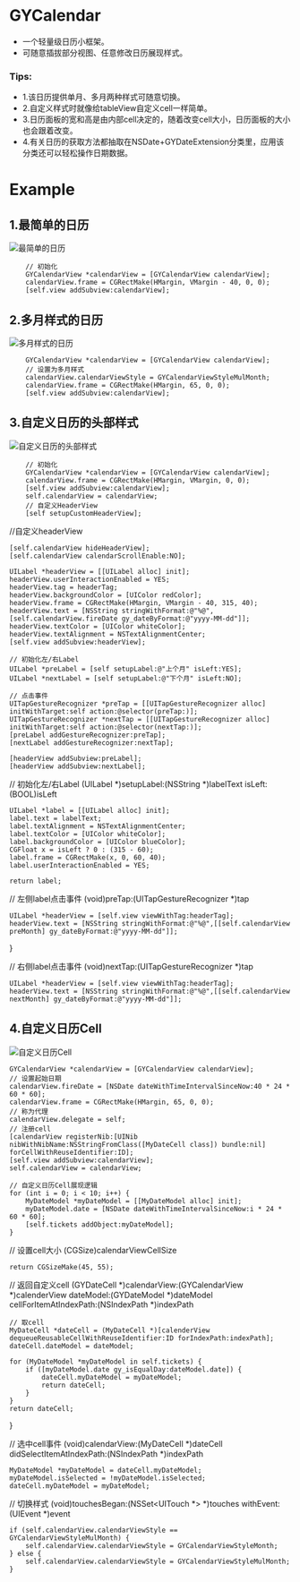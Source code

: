 # GYCalendar
* 一个轻量级日历小框架。
* 可随意插拔部分视图、任意修改日历展现样式。

### Tips:
* 1.该日历提供单月、多月两种样式可随意切换。
* 2.自定义样式时就像给tableView自定义cell一样简单。
* 3.日历面板的宽和高是由内部cell决定的，随着改变cell大小，日历面板的大小也会跟着改变。
* 4.有关日历的获取方法都抽取在NSDate+GYDateExtension分类里，应用该分类还可以轻松操作日期数据。

# Example
## 1.最简单的日历
![最简单的日历](https://raw.githubusercontent.com/ShinyG/GYCalendar/master/gif/EazyCalendar.gif)

```objc    
    // 初始化
    GYCalendarView *calendarView = [GYCalendarView calendarView];
    calendarView.frame = CGRectMake(HMargin, VMargin - 40, 0, 0);
    [self.view addSubview:calendarView];
```

## 2.多月样式的日历
![多月样式的日历](https://raw.githubusercontent.com/ShinyG/GYCalendar/master/gif/MultiCalendar.gif)

```objc
    GYCalendarView *calendarView = [GYCalendarView calendarView];
    // 设置为多月样式
    calendarView.calendarViewStyle = GYCalendarViewStyleMulMonth;
    calendarView.frame = CGRectMake(HMargin, 65, 0, 0);
    [self.view addSubview:calendarView];
```

## 3.自定义日历的头部样式
![自定义日历的头部样式](https://raw.githubusercontent.com/ShinyG/GYCalendar/master/gif/CustomHeaderCalendar.gif)

```objc
    // 初始化
    GYCalendarView *calendarView = [GYCalendarView calendarView];
    calendarView.frame = CGRectMake(HMargin, VMargin, 0, 0);
    [self.view addSubview:calendarView];
    self.calendarView = calendarView;
    // 自定义HeaderView
    [self setupCustomHeaderView];       
```


//自定义headerView

    [self.calendarView hideHeaderView];
    [self.calendarView calendarScrollEnable:NO];
    
    UILabel *headerView = [[UILabel alloc] init];
    headerView.userInteractionEnabled = YES;
    headerView.tag = headerTag;
    headerView.backgroundColor = [UIColor redColor];
    headerView.frame = CGRectMake(HMargin, VMargin - 40, 315, 40);
    headerView.text = [NSString stringWithFormat:@"%@",[self.calendarView.fireDate gy_dateByFormat:@"yyyy-MM-dd"]];
    headerView.textColor = [UIColor whiteColor];
    headerView.textAlignment = NSTextAlignmentCenter;
    [self.view addSubview:headerView];
    
    // 初始化左/右Label
    UILabel *preLabel = [self setupLabel:@"上个月" isLeft:YES];
    UILabel *nextLabel = [self setupLabel:@"下个月" isLeft:NO];
    
    // 点击事件
    UITapGestureRecognizer *preTap = [[UITapGestureRecognizer alloc] initWithTarget:self action:@selector(preTap:)];
    UITapGestureRecognizer *nextTap = [[UITapGestureRecognizer alloc] initWithTarget:self action:@selector(nextTap:)];
    [preLabel addGestureRecognizer:preTap];
    [nextLabel addGestureRecognizer:nextTap];
    
    [headerView addSubview:preLabel];
    [headerView addSubview:nextLabel];


// 初始化左/右Label (UILabel *)setupLabel:(NSString *)labelText isLeft:(BOOL)isLeft

    UILabel *label = [[UILabel alloc] init];
    label.text = labelText;
    label.textAlignment = NSTextAlignmentCenter;
    label.textColor = [UIColor whiteColor];
    label.backgroundColor = [UIColor blueColor];
    CGFloat x = isLeft ? 0 : (315 - 60);
    label.frame = CGRectMake(x, 0, 60, 40);
    label.userInteractionEnabled = YES;
    
    return label;

// 左侧label点击事件 (void)preTap:(UITapGestureRecognizer *)tap

    UILabel *headerView = [self.view viewWithTag:headerTag];
    headerView.text = [NSString stringWithFormat:@"%@",[[self.calendarView preMonth] gy_dateByFormat:@"yyyy-MM-dd"]];
}

// 右侧label点击事件 (void)nextTap:(UITapGestureRecognizer *)tap

    UILabel *headerView = [self.view viewWithTag:headerTag];
    headerView.text = [NSString stringWithFormat:@"%@",[[self.calendarView nextMonth] gy_dateByFormat:@"yyyy-MM-dd"]];
    

## 4.自定义日历Cell
![自定义日历Cell](https://raw.githubusercontent.com/ShinyG/GYCalendar/master/gif/CustomCellCalendar.gif)

	GYCalendarView *calendarView = [GYCalendarView calendarView];
    // 设置起始日期
    calendarView.fireDate = [NSDate dateWithTimeIntervalSinceNow:40 * 24 * 60 * 60];
    calendarView.frame = CGRectMake(HMargin, 65, 0, 0);
    // 称为代理
    calendarView.delegate = self;
    // 注册cell
    [calendarView registerNib:[UINib nibWithNibName:NSStringFromClass([MyDateCell class]) bundle:nil] forCellWithReuseIdentifier:ID];
    [self.view addSubview:calendarView];
    self.calendarView = calendarView;
    
    // 自定义日历Cell展现逻辑
    for (int i = 0; i < 10; i++) {
        MyDateModel *myDateModel = [[MyDateModel alloc] init];
        myDateModel.date = [NSDate dateWithTimeIntervalSinceNow:i * 24 * 60 * 60];
        [self.tickets addObject:myDateModel];
    }
    
    
// 设置cell大小 (CGSize)calendarViewCellSize
   
    return CGSizeMake(45, 55);

// 返回自定义cell (GYDateCell *)calendarView:(GYCalendarView *)calenderView dateModel:(GYDateModel *)dateModel cellForItemAtIndexPath:(NSIndexPath *)indexPath

    // 取cell
    MyDateCell *dateCell = (MyDateCell *)[calenderView dequeueReusableCellWithReuseIdentifier:ID forIndexPath:indexPath];
    dateCell.dateModel = dateModel;
    
    for (MyDateModel *myDateModel in self.tickets) {
        if ([myDateModel.date gy_isEqualDay:dateModel.date]) {
            dateCell.myDateModel = myDateModel;
            return dateCell;
        }
    }
    return dateCell;
}

// 选中cell事件 (void)calendarView:(MyDateCell *)dateCell didSelectItemAtIndexPath:(NSIndexPath *)indexPath

    MyDateModel *myDateModel = dateCell.myDateModel;
    myDateModel.isSelected = !myDateModel.isSelected;
    dateCell.myDateModel = myDateModel;

// 切换样式 (void)touchesBegan:(NSSet<UITouch *> *)touches withEvent:(UIEvent *)event

    if (self.calendarView.calendarViewStyle == GYCalendarViewStyleMulMonth) {
        self.calendarView.calendarViewStyle = GYCalendarViewStyleMonth;
    } else {
        self.calendarView.calendarViewStyle = GYCalendarViewStyleMulMonth;
    }
